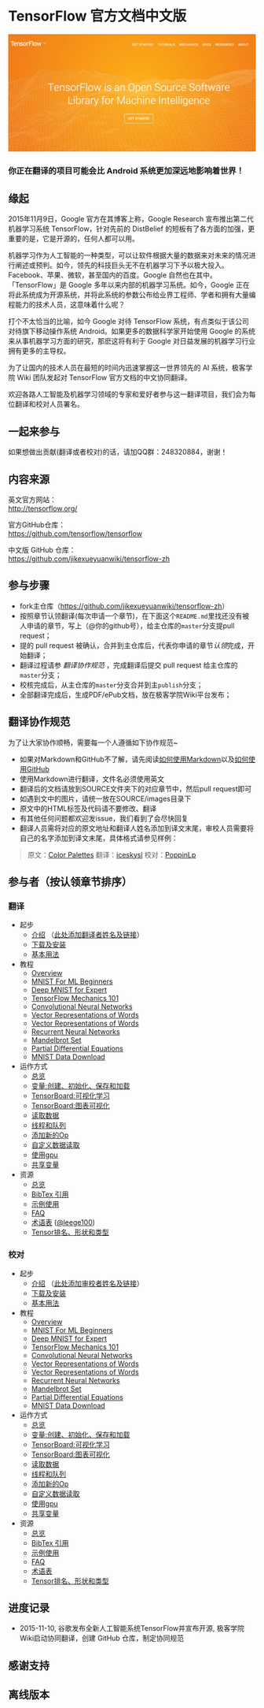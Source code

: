 
# TensorFlow 官方文档中文版

![logo](SOURCE/images/tensorflow_logo.png)

### 你正在翻译的项目可能会比 Android 系统更加深远地影响着世界！


## 缘起 

2015年11月9日，Google 官方在其博客上称，Google Research 宣布推出第二代机器学习系统 TensorFlow，针对先前的 DistBelief 的短板有了各方面的加强，更重要的是，它是开源的，任何人都可以用。

机器学习作为人工智能的一种类型，可以让软件根据大量的数据来对未来的情况进行阐述或预判。如今，领先的科技巨头无不在机器学习下予以极大投入。Facebook、苹果、微软，甚至国内的百度。Google 自然也在其中。「TensorFlow」是 Google 多年以来内部的机器学习系统。如今，Google 正在将此系统成为开源系统，并将此系统的参数公布给业界工程师、学者和拥有大量编程能力的技术人员，这意味着什么呢？

打个不太恰当的比喻，如今 Google 对待 TensorFlow 系统，有点类似于该公司对待旗下移动操作系统 Android。如果更多的数据科学家开始使用 Google 的系统来从事机器学习方面的研究，那麽这将有利于 Google 对日益发展的机器学习行业拥有更多的主导权。

为了让国内的技术人员在最短的时间内迅速掌握这一世界领先的 AI 系统，极客学院 Wiki 团队发起对 TensorFlow 官方文档的中文协同翻译。

欢迎各路人工智能及机器学习领域的专家和爱好者参与这一翻译项目，我们会为每位翻译和校对人员署名。

## 一起来参与

如果想做出贡献(翻译或者校对)的话，请加QQ群：248320884，谢谢！

## 内容来源

英文官方网站：     
<http://tensorflow.org/>

官方GitHub仓库：   
<https://github.com/tensorflow/tensorflow>

中文版 GitHub 仓库：  
<https://github.com/jikexueyuanwiki/tensorflow-zh>

## 参与步骤

* fork主仓库（<https://github.com/jikexueyuanwiki/tensorflow-zh>）
* 按照章节认领翻译(每次申请一个章节)，在下面这个`README.md`里找还没有被人申请的章节，写上（@你的github号），给主仓库的`master`分支提pull request；
* 提的 pull request 被确认，合并到主仓库后，代表你申请的章节*认领*完成，开始翻译；
* 翻译过程请参 *翻译协作规范* ，完成翻译后提交 pull request 给主仓库的`master`分支；
* 校核完成后，从主仓库的`master`分支合并到主`publish`分支；
* 全部翻译完成后，生成PDF/ePub文档，放在极客学院Wiki平台发布；

## 翻译协作规范   

为了让大家协作顺畅，需要每一个人遵循如下协作规范~

- 如果对Markdown和GitHub不了解，请先阅读[如何使用Markdown](markdown.md)以及[如何使用GitHub](learn-github.md)
- 使用Markdown进行翻译，文件名必须使用英文
- 翻译后的文档请放到SOURCE文件夹下的对应章节中，然后pull request即可
- 如遇到文中的图片，请统一放在SOURCE/images目录下
- 原文中的HTML标签及代码请不要修改、翻译
- 有其他任何问题都欢迎发issue，我们看到了会尽快回复
- 翻译人员需将对应的原文地址和翻译人姓名添加到译文末尾，审校人员需要将自己的名字添加到译文末尾，具体格式请参见样例：   

> 原文：[Color Palettes](http://www.google.com/design/spec/resources/color-palettes.html)  翻译：[iceskysl](https://github.com/iceskysl)  校对：[PoppinLp](https://github.com/poppinlp)   


## 参与者（按认领章节排序）

### 翻译

- 起步
  - [介绍](SOURCE/get_started/introduction.md) （[此处添加翻译者姓名及链接](https://github.com/xxx)）
  - [下载及安装](SOURCE/get_started/os_setup.md)
  - [基本用法](SOURCE/get_started/basic_usage.md)
- 教程
  - [Overview](SOURCE/tutorials/overview.md)
  - [MNIST For ML Beginners](SOURCE/tutorials/mnist_beginners.md)
  - [Deep MNIST for Expert](SOURCE/tutorials/mnist_pros.md)
  - [TensorFlow Mechanics 101](SOURCE/tutorials/mnist_tf.md)
  - [Convolutional Neural Networks](SOURCE/tutorials/deep_cnn.md)
  - [Vector Representations of Words](SOURCE/tutorials/word2vec.md)
  - [Vector Representations of Words](SOURCE/tutorials/word2vec.md)
  - [Recurrent Neural Networks](SOURCE/tutorials/recurrent.md)
  - [Mandelbrot Set](SOURCE/tutorials/mandelbrot.md)
  - [Partial Differential Equations](SOURCE/tutorials/pdes.md) 
  - [MNIST Data Download](SOURCE/tutorials/mnist_download.md)
- 运作方式
  - [总览](SOURCE/how_tos/overview.md) 
  - [变量:创建、初始化、保存和加载](SOURCE/how_tos/variables.md) 
  - [TensorBoard:可视化学习](SOURCE/how_tos/summaries_and_tensorboard.md) 
  - [TensorBoard:图表可视化](SOURCE/how_tos/graph_viz.md) 
  - [读取数据](SOURCE/how_tos/reading_data.md) 
  - [线程和队列](SOURCE/how_tos/threading_and_queues.md) 
  - [添加新的Op](SOURCE/how_tos/adding_an_op.md) 
  - [自定义数据读取](SOURCE/how_tos/new_data_formats.md) 
  - [使用gpu](SOURCE/how_tos/using_gpu.md) 
  - [共享变量](SOURCE/how_tos/variable_scope.md) 
- 资源
  - [总览](SOURCE/resources/overview.md) 
  - [BibTex 引用](SOURCE/resources/bib.md) 
  - [示例使用](SOURCE/resources/uses.md)
  - [FAQ](SOURCE/resources/faq.md)
  - [术语表](SOURCE/resources/glossary.md) ([@leege100](https://github.com/leege100))
  - [Tensor排名、形状和类型](SOURCE/resources/dim_types.md)

### 校对

- 起步
  - [介绍](SOURCE/get_started/introduction.md) （[此处添加审校者姓名及链接](https://github.com/xxx)）
  - [下载及安装](SOURCE/get_started/os_setup.md)
  - [基本用法](SOURCE/get_started/basic_usage.md)
- 教程
  - [Overview](SOURCE/tutorials/overview.md)
  - [MNIST For ML Beginners](SOURCE/tutorials/mnist_beginners.md)
  - [Deep MNIST for Expert](SOURCE/tutorials/mnist_pros.md)
  - [TensorFlow Mechanics 101](SOURCE/tutorials/mnist_tf.md)
  - [Convolutional Neural Networks](SOURCE/tutorials/deep_cnn.md)
  - [Vector Representations of Words](SOURCE/tutorials/word2vec.md)
  - [Vector Representations of Words](SOURCE/tutorials/word2vec.md)
  - [Recurrent Neural Networks](SOURCE/tutorials/recurrent.md)
  - [Mandelbrot Set](SOURCE/tutorials/mandelbrot.md)
  - [Partial Differential Equations](SOURCE/tutorials/pdes.md) 
  - [MNIST Data Download](SOURCE/tutorials/mnist_download.md)
- 运作方式
  - [总览](SOURCE/how_tos/overview.md) 
  - [变量:创建、初始化、保存和加载](SOURCE/how_tos/variables.md) 
  - [TensorBoard:可视化学习](SOURCE/how_tos/summaries_and_tensorboard.md) 
  - [TensorBoard:图表可视化](SOURCE/how_tos/graph_viz.md) 
  - [读取数据](SOURCE/how_tos/reading_data.md) 
  - [线程和队列](SOURCE/how_tos/threading_and_queues.md) 
  - [添加新的Op](SOURCE/how_tos/adding_an_op.md) 
  - [自定义数据读取](SOURCE/how_tos/new_data_formats.md) 
  - [使用gpu](SOURCE/how_tos/using_gpu.md) 
  - [共享变量](SOURCE/how_tos/variable_scope.md) 
- 资源
  - [总览](SOURCE/resources/overview.md) 
  - [BibTex 引用](SOURCE/resources/bib.md) 
  - [示例使用](SOURCE/resources/uses.md)
  - [FAQ](SOURCE/resources/faq.md)
  - [术语表](SOURCE/resources/glossary.md)
  - [Tensor排名、形状和类型](SOURCE/resources/dim_types.md)

## 进度记录

- 2015-11-10, 谷歌发布全新人工智能系统TensorFlow并宣布开源, 极客学院Wiki启动协同翻译，创建 GitHub 仓库，制定协同规范  


## 感谢支持   

## 离线版本

